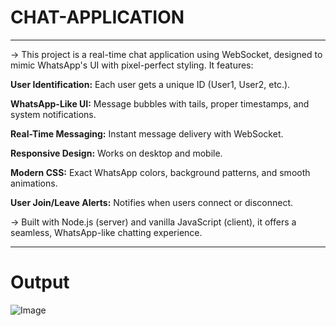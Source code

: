 # CHAT-APPLICATION

---

-> This project is a real-time chat application using WebSocket, designed to mimic WhatsApp's UI with pixel-perfect styling. It features:

**User Identification:** Each user gets a unique ID (User1, User2, etc.).

**WhatsApp-Like UI:** Message bubbles with tails, proper timestamps, and system notifications.

**Real-Time Messaging:** Instant message delivery with WebSocket.

**Responsive Design:** Works on desktop and mobile.

**Modern CSS:** Exact WhatsApp colors, background patterns, and smooth animations.

**User Join/Leave Alerts:** Notifies when users connect or disconnect.

-> Built with Node.js (server) and vanilla JavaScript (client), it offers a seamless, WhatsApp-like chatting experience.

---
# Output

![Image](https://github.com/user-attachments/assets/51409a3c-4b8c-407a-8360-55e0acec5a4d)

